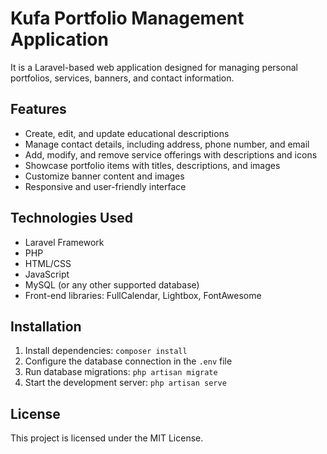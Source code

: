 # Kufa Portfolio Management Application

It is a Laravel-based web application designed for managing personal portfolios, services, banners, and contact information.

## Features
- Create, edit, and update educational descriptions
- Manage contact details, including address, phone number, and email
- Add, modify, and remove service offerings with descriptions and icons
- Showcase portfolio items with titles, descriptions, and images
- Customize banner content and images
- Responsive and user-friendly interface

## Technologies Used
- Laravel Framework
- PHP
- HTML/CSS
- JavaScript
- MySQL (or any other supported database)
- Front-end libraries: FullCalendar, Lightbox, FontAwesome

## Installation
1. Install dependencies: `composer install`
2. Configure the database connection in the `.env` file
3. Run database migrations: `php artisan migrate`
4. Start the development server: `php artisan serve`

## License
This project is licensed under the MIT License.
